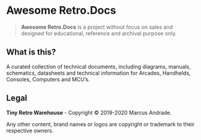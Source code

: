 # Awesome Retro.Docs

>**Awesome Retro.Docs** is a project without focus on sales and designed for educational, reference and archival purpose only.

## What is this?

A curated collection of technical documents, including diagrams, manuals, schematics, datasheets and technical information for Arcades, Handhelds, Consoles, Computers and MCU’s.

## Legal

**Tiny Retro Warehouse** - Copyright © 2019-2020 Marcus Andrade. 

Any other content, brand names or logos are copyright or trademark to their respective owners.

